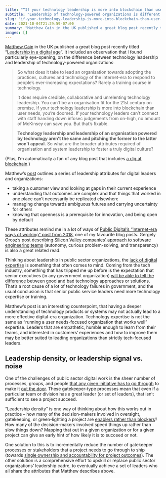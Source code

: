 ```yaml
---
title: "“If your technology leadership is more into blockchain than user needs, you’re doomed.”"
subtitle: "Leadership of technology-powered organizations is different than technology leadership"
slug: "if-your-technology-leadership-is-more-into-blockchain-than-user-needs-youre-doomed"
date: 2021-10-04T21:29:59-07:00
summary: "Matthew Cain in the UK published a great blog post recently titled “Leadership in a digital age”. It outlines a series of leadership attributes for digital leaders and organizations, and makes the great point that having a deeper understanding of technology solutions may not actually lead to a more effective digital-era organization. Technology expertise is not the same as “running a user needs-focused organization that works well” expertise, which is ultimately what public sector organizations need."
images: []
---
```


[Matthew Cain](https://twitter.com/mcaino) in the UK published a great blog post recently titled “[Leadership in a digital age](https://mcain.co.uk/leadership-in-a-digital-age)”. It included an observation that I found particularly eye-opening, on the difference between technology leadership and leadership of technology-powered organizations:


> So what does it take to lead an organisation towards adopting the practices, cultures and technology of the internet-era to respond to people’s ever-increasing expectations? Rarely a training course in technology. 
> 
> It does require credible, collaborative and unrelenting technology leadership. You can’t be an organisation fit for the 21st century on premise. If your technology leadership is more into blockchain than user needs, you’re doomed. If your technology leaders can’t connect with staff handing down infosec judgements from on-high, no amount of McKinsey can save you. But that’s fixable. 
> 
> **Technology leadership and leadership of an organisation powered by technology aren’t the same and pitching the former to the latter won’t appeal.** So what are the broader attributes required of organisation and system leadership to foster a truly digital culture?

(Plus, I’m automatically a fan of any blog post that includes [a dig at blockchain](http://doyouneedablockchain.com/).)

Matthew’s [post](https://mcain.co.uk/leadership-in-a-digital-age) outlines a series of leadership attributes for digital leaders and organizations: 

* taking a customer view and looking at gaps in their current experience
* understanding that outcomes are complex and that things that worked in one place can’t necessarily be replicated elsewhere
* managing change towards ambiguous futures and carrying uncertainty for others
* knowing that openness is a prerequisite for innovation, and being open by default

These attributes remind me in a lot of ways of [Public Digital’s “Internet-era ways of working” post from 2018](https://public.digital/2018/10/12/internet-era-ways-of-working), one of my favourite blog posts. Gergely Orosz’s post describing [Silicon Valley companies’ approach to software engineering teams](https://blog.pragmaticengineer.com/what-silicon-valley-gets-right-on-software-engineers/) (autonomy, curious problem-solving, and transparency) is also a great related read.

Thinking about leadership in public sector organizations, the [lack of digital expertise](/2020/11/16/government-is-actually-a-big-tech-company/) is something that often comes to mind. Coming from the tech industry, something that has tripped me up before is the expectation that senior executives (in any government organization) [will be able to tell the difference](/2020/05/20/the-cycle-of-bad-government-software/) between good and bad technology approaches or solutions. That’s a root cause of a lot of technology failures in government, and the usual conclusion is that senior public service leaders need more technology expertise or training. 

Matthew’s post is an interesting counterpoint, that having a deeper understanding of technology products or systems may not actually lead to a more effective digital-era organization. Technology expertise is not the same as “running a user needs-focused organization that works well” expertise. Leaders that are empathetic, humble enough to learn from their teams, and interested in customers’ experiences and how to improve them may be better suited to leading organizations than strictly tech-focused leaders.

## Leadership density, or leadership signal vs. noise

One of the challenges of public sector digital work is the sheer number of processes, groups, and people [that any given initiative has to go through](/2020/01/28/introducing-agile-to-large-organizations-is-a-subtractive-process-not-an-additive-one/#what-this-looks-like-in-practice) to make it [out the door](/2020/01/10/shipping/). These gatekeeper-type processes mean that even if a particular team or division has a great leader (or set of leaders), that isn’t sufficient to see a project succeed.

“Leadership density” is one way of thinking about how this works out in practice – how many of the decision-makers involved in oversight, gatekeeping, or green-lighting a project are [enablers rather than blockers](/2020/06/02/blockers-versus-enablers/)? How many of the decision-makers involved speed things up rather than slow things down? Mapping that out in a given organization or for a given project can give an early hint of how likely it is to succeed or not.

One solution to this is to incrementally reduce the number of gatekeeper processes or stakeholders that a project needs to go through to ship (towards [single ownership and accountability for project outcomes](/2021/09/18/suggestions-for-the-next-minister-of-digital-government/#large-project-management)). The other solution is a comprehensive effort to upskill or replace public sector organizations’ leadership cadre, to eventually achieve a set of leaders who all share the attributes that Matthew describes above.
